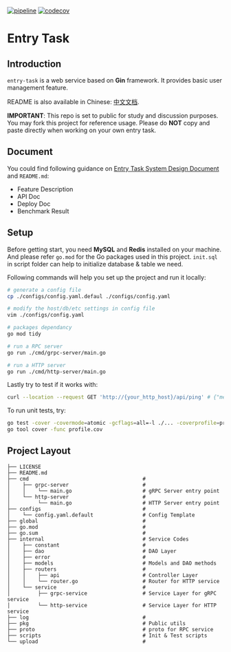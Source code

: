 [![pipeline](https://github.com/jiekun/entry-task/actions/workflows/github-actions.yml/badge.svg)](https://github.com/jiekun/entry-task/actions)
[![codecov](https://codecov.io/gh/jiekun/entry-task/branch/master/graph/badge.svg?token=V0Y5Q4D3I0)](https://codecov.io/gh/jiekun/entry-task)
# Entry Task
## Introduction
`entry-task` is a web service based on **Gin** framework. It provides basic user management feature.

README is also available in Chinese: [中文文档](https://github.com/jiekun/entry-task/blob/master/README_CN.md).

**IMPORTANT**: This repo is set to public for study and discussion purposes. You may fork this project for reference usage. Please do **NOT** copy and paste directly when working on your own entry task.

## Document
You could find following guidance on [Entry Task System Design Document](https://docs.google.com/document/d/1sd5S8xdJRYcZrYAOM1cREnuQslZnkj8kIIQccHNmlq4/edit#) and `README.md`:
- Feature Description
- API Doc
- Deploy Doc
- Benchmark Result

## Setup
Before getting start, you need **MySQL** and **Redis** installed on your machine. And please refer `go.mod` for the Go packages used in this project. `init.sql` in script folder can help to initialize database & table we need.

Following commands will help you set up the project and run it locally:
```bash
# generate a config file
cp ./configs/config.yaml.defaul ./configs/config.yaml

# modify the host/db/etc settings in config file
vim ./configs/config.yaml

# packages dependancy
go mod tidy

# run a RPC server
go run ./cmd/grpc-server/main.go

# run a HTTP server
go run ./cmd/http-server/main.go 
```

Lastly try to test if it works with:
```bash
curl --location --request GET 'http://{your_http_host}/api/ping' # {"message":"pong"}
```

To run unit tests, try:
```bash
go test -cover -covermode=atomic -gcflags=all=-l ./... -coverprofile=profile.cov
go tool cover -func profile.cov
```

## Project Layout
```
├── LICENSE
├── README.md
├── cmd                                     # 
│    ├── grpc-server                        # 
│    │    └── main.go                       # gRPC Server entry point
│    └── http-server                        # 
│         └── main.go                       # HTTP Server entry point
├── configs                                 # 
│    └── config.yaml.default                # Config Template
├── global                                  # 
├── go.mod                                  # 
├── go.sum                                  # 
├── internal                                # Service Codes
│    ├── constant                           # 
│    ├── dao                                # DAO Layer
│    ├── error                              # 
│    ├── models                             # Models and DAO methods
│    ├── routers                            # 
│    │    ├── api                           # Controller Layer
│    │    └── router.go                     # Router for HTTP service
│    └── service                            # 
│         ├── grpc-service                  # Service Layer for gRPC service
│         └── http-service                  # Service Layer for HTTP service
├── log                                     # 
├── pkg                                     # Public utils
├── proto                                   # proto for RPC service
├── scripts                                 # Init & Test scripts 
└── upload                                  # 
```
